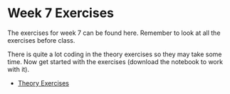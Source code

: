 # Week 7 Exercises
The exercises for week 7 can be found here. Remember to look at all the exercises before class.

There is quite a lot coding in the theory exercises so they may take some time.
Now get started with the exercises (download the notebook to work with it).

* [Theory Exercises](theory.ipynb)
